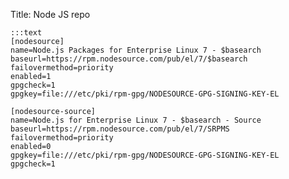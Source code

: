 Title: Node JS repo

    :::text
    [nodesource]
    name=Node.js Packages for Enterprise Linux 7 - $basearch
    baseurl=https://rpm.nodesource.com/pub/el/7/$basearch
    failovermethod=priority
    enabled=1
    gpgcheck=1
    gpgkey=file:///etc/pki/rpm-gpg/NODESOURCE-GPG-SIGNING-KEY-EL
    
    [nodesource-source]
    name=Node.js for Enterprise Linux 7 - $basearch - Source
    baseurl=https://rpm.nodesource.com/pub/el/7/SRPMS
    failovermethod=priority
    enabled=0
    gpgkey=file:///etc/pki/rpm-gpg/NODESOURCE-GPG-SIGNING-KEY-EL
    gpgcheck=1

